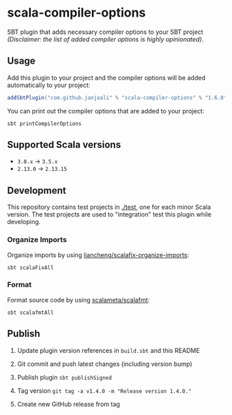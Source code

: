 # scala-compiler-options

SBT plugin that adds necessary compiler options to your SBT project *(Disclaimer: the list of added compiler options is highly opinionated)*.

## Usage

Add this plugin to your project and the compiler options will be added automatically to your project:

```sbt
addSbtPlugin("com.github.janjaali" % "scala-compiler-options" % "1.6.0")
```

You can print out the compiler options that are added to your project:

```shell
sbt printCompilerOptions
```

## Supported Scala versions

* `3.0.x` -> `3.5.x`
* `2.13.0` -> `2.13.15`

## Development

This repository contains test projects in [./test](./test), one for each minor Scala version. The test projects are used to "integration" test this plugin while developing.

### Organize Imports

Organize imports by using [liancheng/scalafix-organize-imports](https://github.com/liancheng/scalafix-organize-imports):

```shell
sbt scalaFixAll
```

### Format

Format source code by using [scalameta/scalafmt](https://github.com/scalameta/scalafmt):

```shell
sbt scalafmtAll
```

## Publish

1. Update plugin version references in `build.sbt` and this README

2. Git commit and push latest changes (including version bump)

3. Publish plugin `sbt publishSigned`

4. Tag version `git tag -a v1.4.0 -m "Release version 1.4.0."`

5. Create new GitHub release from tag

